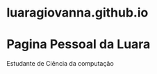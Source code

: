 # luaragiovanna.github.io

<html>
<body>
<h1>Pagina Pessoal da Luara</h1>
<p>Estudante de Ciência da computação</p>
</body>
</html>
